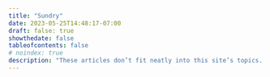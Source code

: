 ```yaml
---
title: "Sundry"
date: 2023-05-25T14:48:17-07:00
draft: false: true
showthedate: false
tableofcontents: false
# noindex: true
description: "These articles don’t fit neatly into this site’s topics. Their presence here probably bears witness the incorrigible eclecticism of my range of interests."
---
```

